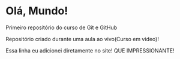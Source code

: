 # Olá, Mundo!
 Primeiro repositório do curso de Git e GitHub

 Repositório criado durante uma aula ao vivo(Curso em video)!
 
 Essa linha eu adicionei diretamente no site! QUE IMPRESSIONANTE!

